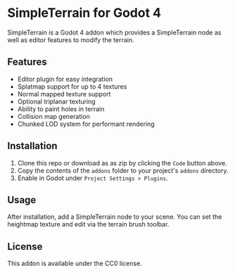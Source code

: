 # SimpleTerrain for Godot 4

SimpleTerrain is a Godot 4 addon which provides a SimpleTerrain node as well as editor features to modify the terrain.

## Features

- Editor plugin for easy integration
- Splatmap support for up to 4 textures
- Normal mapped texture support
- Optional triplanar texturing
- Ability to paint holes in terrain
- Collision map generation
- Chunked LOD system for performant rendering

## Installation

1. Clone this repo or download as as zip by clicking the `Code` button above.
2. Copy the contents of the `addons` folder to your project's `addons` directory.
3. Enable in Godot under `Project Settings > Plugins`.

## Usage

After installation, add a SimpleTerrain node to your scene. You can set the heightmap texture and edit via the terrain brush toolbar.

## License

This addon is available under the CC0 license.